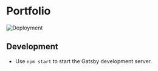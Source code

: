 # Portfolio

![Deployment](https://github.com/cwparsons/cwparsons.github.io/workflows/Deployment/badge.svg)

## Development

- Use `npm start` to start the Gatsby development server.
